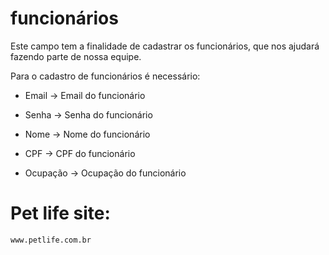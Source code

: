 
# funcionários 

Este campo tem a finalidade de cadastrar os funcionários, que nos ajudará fazendo parte de nossa equipe. 

Para o cadastro de funcionários é necessário: 

* Email -> Email do funcionário 

* Senha -> Senha do funcionário 

* Nome -> Nome do funcionário 

* CPF -> CPF do funcionário 

* Ocupação -> Ocupação do funcionário 

# Pet life site:
```
www.petlife.com.br
```